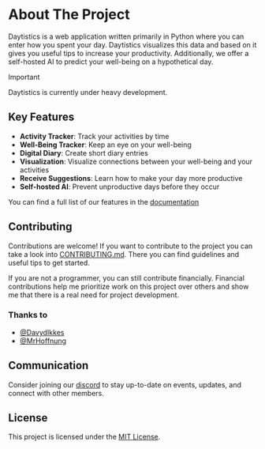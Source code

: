 # About The Project

Daytistics is a web application written primarily in Python where you can enter how you spent your day. Daytistics visualizes this data and based on it gives you useful tips to increase your productivity. Additionally, we offer a self-hosted AI to predict your well-being on a hypothetical day.

> [!IMPORTANT]
> Daytistics is currently under heavy development.

## Key Features

- **Activity Tracker**: Track your activities by time
- **Well-Being Tracker**: Keep an eye on your well-being
- **Digital Diary**: Create short diary entries
- **Visualization**: Visualize connections between your well-being and your activities
- **Receive Suggestions**: Learn how to make your day more productive
- **Self-hosted AI**: Prevent unproductive days before they occur

You can find a full list of our features in the [documentation](http://docs.daytistics.com/)

## Contributing

Contributions are welcome! If you want to contribute to the project you can take a look into [CONTRIBUTING.md](./CONTRIBUTING.md). There you can find guidelines and useful tips to get started.

If you are not a programmer, you can still contribute financially. Financial contributions help me prioritize work on this project over others and show me that there is a real need for project development.

### Thanks to

- [@DavydIkkes](https://github.com/DavydIkkes)
- [@MrHoffnung](https://hopeware.de)

## Communication
Consider joining our [discord](https://discord.gg/GTV7XnPb) to stay up-to-date on events, updates, and connect with other members.

## License

This project is licensed under the [MIT License](./LICENSE).
